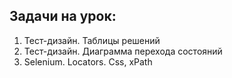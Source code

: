 ## Задачи на урок:

1. Тест-дизайн. Таблицы решений
2. Тест-дизайн. Диаграмма перехода состояний
3. Selenium. Locators. Css, xPath